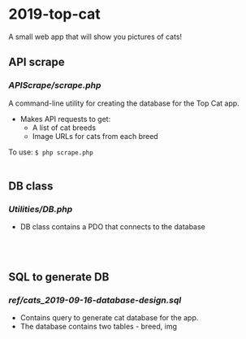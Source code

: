 # 2019-top-cat
A small web app that will show you pictures of cats!

## API scrape
### *APIScrape/scrape.php*

A command-line utility for creating the database for the Top Cat app.

* Makes API requests to get:
    * A list of cat breeds
    * Image URLs for cats from each breed

To use: 
`$ php scrape.php`
<br />
<br />

## DB class
### *Utilities/DB.php*

* DB class contains a PDO that connects to the database
<br />
<br />

## SQL to generate DB
### *ref/cats_2019-09-16-database-design.sql*

* Contains query to generate cat database for the app.
* The database contains two tables - breed, img